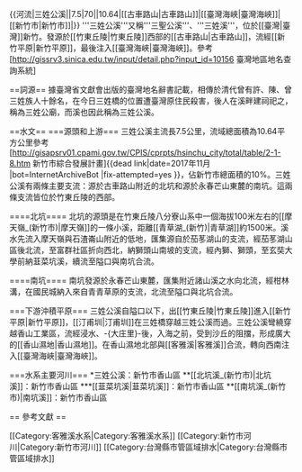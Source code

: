 {{河流|三姓公溪||7.5|70||10.64|[[古車路山|古車路山]]|[[臺灣海峽|臺灣海峽]]|[[新竹市|新竹市]]|}}
'''三姓公溪'''又稱'''三聖公溪'''、'''三姓溪'''，位於[[臺灣|臺灣]]新竹。發源於[[竹東丘陵|竹東丘陵]]西部的[[古車路山|古車路山]]，流經[[新竹平原|新竹平原]]，最後注入[[臺灣海峽|臺灣海峽]]。<ref name="三姓橋">參考[http://gissrv3.sinica.edu.tw/input/detail.php?input_id=10156 臺灣地區地名查詢系統]</ref>

==詞源==
據臺灣省文獻會出版的臺灣地名辭書記載，相傳於清代曾有許、陳、曾三姓族人十餘名，在今日三姓橋的位置遭臺灣原住民殺害，後人在溪畔建祠祀之，稱為三姓公廟，而溪也因此稱為三姓公溪<ref name="三姓橋"/>。

==水文==
===源頭和上游===
三姓公溪主流長7.5公里，流域總面積為10.64平方公里<ref>參考[http://gisapsrv01.cpami.gov.tw/CPIS/cprpts/hsinchu_city/total/table/2-1-8.htm 新竹市綜合發展計畫]{{dead link|date=2017年11月 |bot=InternetArchiveBot |fix-attempted=yes }}</ref>，佔新竹市總面積的10%。三姓公溪有兩條主要支流：源於古車路山附近的北坑和源於永春芒山東麓的南坑。這兩條支流皆位於竹東丘陵的西部。

====北坑====
北坑的源頭是在竹東丘陵八分寮山系中一個海拔100米左右的[[摩天嶺_(新竹市)|摩天嶺]]的一條小溪，距離[[青草湖_(新竹)|青草湖]]約1500米。溪水先流入摩天嶺與石渣崙山附近的低地，匯集源自於茄苳湖山的支流，經茄苳湖山區後北流，至富群社區折向西北，納獅頭山南坡的支流，經內獅、獅頭，至玄奘大學前納韮菜坑溪，續流至隘口與南坑合流。

====南坑====
南坑發源於永春芒山東麓，匯集附近諸山溪之水向北流，經柑林溝，在國民城納入來自青青草原的支流，北流至隘口與北坑合流。

===下游沖積平原===
三姓公溪自隘口以下，出[[竹東丘陵|竹東丘陵]]進入[[新竹平原|新竹平原]]，[[汀甫圳|汀甫圳]]在三姓橋穿越三姓公溪而過。三姓公溪彎繞穿越香山工業區，流經浸水、-{大庄里}-後，入海之前，受到沙丘的阻擋，形成廣大的[[香山濕地|香山濕地]]。在香山濕地北部與[[客雅溪|客雅溪]]合流，轉向西南注入[[臺灣海峽|臺灣海峽]]。

===水系主要河川===
*三姓公溪：新竹市香山區
**[[北坑溪_(新竹市)|北坑溪]]：新竹市香山區
***[[韮菜坑溪|韮菜坑溪]]：新竹市香山區
**[[南坑溪_(新竹市)|南坑溪]]：新竹市香山區

== 參考文獻 ==
<div class="references-small">
<references />
</div>

[[Category:客雅溪水系|Category:客雅溪水系]]
[[Category:新竹市河川|Category:新竹市河川]]
[[Category:台灣縣市管區域排水|Category:台灣縣市管區域排水]]